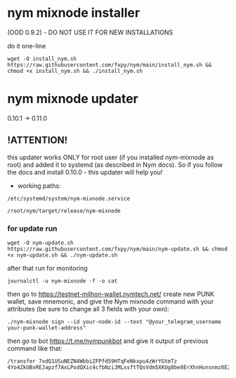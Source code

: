 # nym mixnode installer

(OOD 0.9.2) - DO NOT USE IT FOR NEW INSTALLATIONS

do it one-line

```
wget -O install_nym.sh https://raw.githubusercontent.com/fxpy/nym/main/install_nym.sh && chmod +x install_nym.sh && ./install_nym.sh
```


# nym mixnode updater

0.10.1 -> 0.11.0

## !ATTENTION!

this updater works ONLY for root user (if you installed nym-mixnode as root) and added it to systemd (as described in Nym docs).
So if you follow the docs and install 0.10.0 - this updater will help you!

- working paths:

```/etc/systemd/system/nym-mixnode.service```

```/root/nym/target/release/nym-mixnode```

### for update run
```
wget -O nym-update.sh https://raw.githubusercontent.com/fxpy/nym/main/nym-update.sh && chmod +x nym-update.sh && ./nym-update.sh
```

after that run for monitoring

```
journalctl -u nym-mixnode -f -o cat
```

then go to https://testnet-milhon-wallet.nymtech.net/
create new PUNK wallet, save mnemonic, and give the Nym mixnode command with your attributes (be sure to change all 3 fields with your own):

```
./nym-mixnode sign --id your-node-id --text "@your_telegram_username your-punk-wallet-address"
```

then go to bot https://t.me/nympunkbot and give it output of previous command like that:

```
/transfer 7xdQ1USuNEZN4WbbiZFPfd59HTqFeNkxpu4zWrYGtmTz 4Yo4ZkUBxREJapzf7AxLPodQXic4cfbNziJMLxsftTQsVdm5XKUg8be8ErXhnHunsnmz8EZvuGLwSD98PifCad1f
```
